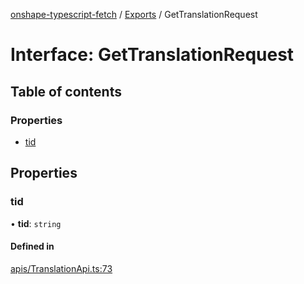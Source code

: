 [onshape-typescript-fetch](../README.md) / [Exports](../modules.md) / GetTranslationRequest

# Interface: GetTranslationRequest

## Table of contents

### Properties

- [tid](GetTranslationRequest.md#tid)

## Properties

### tid

• **tid**: `string`

#### Defined in

[apis/TranslationApi.ts:73](https://github.com/toebes/onshape-typescript-fetch/blob/3e11ae1/apis/TranslationApi.ts#L73)
